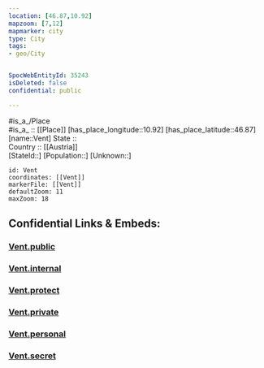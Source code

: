```yaml
---
location: [46.87,10.92] 
mapzoom: [7,12] 
mapmarker: city 
type: City
tags:
- geo/City


SpocWebEntityId: 35243
isDeleted: false
confidential: public

---
```

#is_a_/Place  
#is_a_ :: [[Place]] 
[has_place_longitude::10.92] 
[has_place_latitude::46.87] 
[name::Vent] 
State ::  
Country :: [[Austria]]  
[StateId::] 
[Population::] 
[Unknown::] 


```leaflet
id: Vent
coordinates: [[Vent]] 
markerFile: [[Vent]] 
defaultZoom: 11 
maxZoom: 18
```


## Confidential Links & Embeds: 

### [Vent.public](/_public/\Earth\Continent\Europe\Europe~Central\Austria\Austrias_States\Tirol\CityVent.public.md) 

### [Vent.internal](/_internal/\Earth\Continent\Europe\Europe~Central\Austria\Austrias_States\Tirol\CityVent.internal.md) 

### [Vent.protect](/_protect/\Earth\Continent\Europe\Europe~Central\Austria\Austrias_States\Tirol\CityVent.protect.md) 

### [Vent.private](/_private/\Earth\Continent\Europe\Europe~Central\Austria\Austrias_States\Tirol\CityVent.private.md) 

### [Vent.personal](/_personal/\Earth\Continent\Europe\Europe~Central\Austria\Austrias_States\Tirol\CityVent.personal.md) 

### [Vent.secret](/_secret/\Earth\Continent\Europe\Europe~Central\Austria\Austrias_States\Tirol\CityVent.secret.md)

